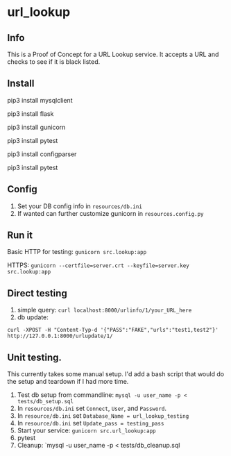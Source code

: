 # url_lookup

## Info
This is a Proof of Concept for a URL Lookup service. It accepts a URL and checks
to see if it is black listed.

## Install
pip3 install mysqlclient

pip3 install flask

pip3 install gunicorn

pip3 install pytest

pip3 install configparser

pip3 install pytest

## Config
1. Set your DB config info in `resources/db.ini`
2. If wanted can further customize gunicorn in `resources.config.py`

## Run it
Basic HTTP for testing: `gunicorn src.lookup:app`

HTTPS: `gunicorn --certfile=server.crt --keyfile=server.key src.lookup:app`

## Direct testing
1. simple query: `curl localhost:8000/urlinfo/1/your_URL_here`
2. db update:

```
curl -XPOST -H "Content-Typ-d '{"PASS":"FAKE","urls":"test1,test2"}' http://127.0.0.1:8000/urlupdate/1/
```

## Unit testing.
This currently takes some manual setup. I'd add a bash script that would do the setup
and teardown if I had more time.

1. Test db setup from commandline: `mysql -u user_name -p < tests/db_setup.sql`
2. In `resources/db.ini` set `Connect`, `User`, and `Password`.
3. In `resource/db.ini` set `Database_Name = url_lookup_testing`
4. In `resource/db.ini` set `Update_pass = testing_pass`
5. Start your service: `gunicorn src.url_lookup:app`
6. pytest
7. Cleanup: `mysql -u user_name -p < tests/db_cleanup.sql
